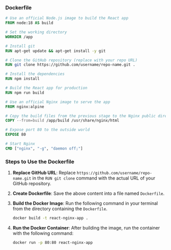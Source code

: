 ### Dockerfile

```Dockerfile
# Use an official Node.js image to build the React app
FROM node:18 AS build

# Set the working directory
WORKDIR /app

# Install git
RUN apt-get update && apt-get install -y git

# Clone the GitHub repository (replace with your repo URL)
RUN git clone https://github.com/username/repo-name.git .

# Install the dependencies
RUN npm install

# Build the React app for production
RUN npm run build

# Use an official Nginx image to serve the app
FROM nginx:alpine

# Copy the build files from the previous stage to the Nginx public directory
COPY --from=build /app/build /usr/share/nginx/html

# Expose port 80 to the outside world
EXPOSE 80

# Start Nginx
CMD ["nginx", "-g", "daemon off;"]
```

### Steps to Use the Dockerfile

1. **Replace GitHub URL**: Replace `https://github.com/username/repo-name.git` in the `RUN git clone` command with the actual URL of your GitHub repository.

2. **Create Dockerfile**: Save the above content into a file named `Dockerfile`.

3. **Build the Docker Image**: Run the following command in your terminal from the directory containing the `Dockerfile`.
   ```bash
   docker build -t react-nginx-app .
   ```

4. **Run the Docker Container**: After building the image, run the container with the following command:
   ```bash
   docker run -p 80:80 react-nginx-app
   ```

